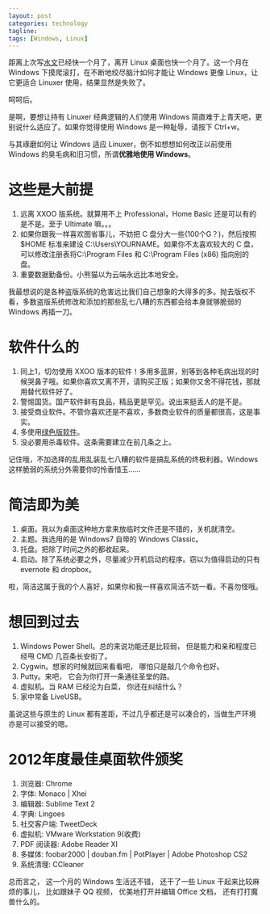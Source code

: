 ```yaml
---
layout: post
categories: technology
tagline: 
tags: [Windows, Linux]
---
```

距离上次写[水文](http://xiaoxiongmao.me/2012/12/12/goodbye-linux-de.html)已经快一个月了，离开 Linux 桌面也快一个月了。这一个月在 Windows 下摸爬滚打，在不断地绞尽脑汁如何才能让 Windows 更像 Linux，让它更适合 Linuxer 使用，结果显然是失败了。

呵呵后。

是啊，要想让持有 Linuxer 经典逻辑的人们使用 Windows 简直难于上青天吧，更别说什么适应了。如果你觉得使用 Windows 是一种耻辱，请按下 Ctrl+w。

与其琢磨如何让 Windows 适应 Linuxer，倒不如想想如何改正以前使用 Windows 的臭毛病和旧习惯，所谓**优雅地使用 Windows**。

# 这些是大前提
1. 远离 XXOO 版系统。就算用不上 Professional，Home Basic 还是可以有的是不是。至于 Ultimate 嘛。。。
2. 如果你跟我一样喜欢图省事儿，不妨把 C 盘分大一些(100个G？)，然后按照 $HOME 标准来建设 C:\Users\YOURNAME。如果你不太喜欢较大的 C 盘，可以修改注册表将C:\Program Files 和 C:\Program Files (x86) 指向别的盘。
3. 重要数据勤备份。小熊猫以为云端永远比本地安全。

我最想说的是各种盗版系统的危害远比我们自己想象的大得多的多。抛去版权不看，多数盗版系统修改和添加的那些乱七八糟的东西都会给本身就够脆弱的 Windows 再插一刀。

# 软件什么的
1. 同上1，切勿使用 XXOO 版本的软件！多用多蓝屏，别等到各种毛病出现的时候哭鼻子哦。如果你喜欢又离不开，请购买正版；如果你又舍不得花钱，那就用替代软件好了。
2. 警惕国货。国产软件鲜有良品，精品更是罕见。说出来挺丢人的是不是。
3. 接受商业软件。不管你喜欢还是不喜欢，多数商业软件的质量都很高，这是事实。
4. 多使用[绿色版软件](http://baike.baidu.com/view/389088.htm)。
5. 没必要用杀毒软件。这条需要建立在前几条之上。

记住哦，不加选择的乱用乱装乱七八糟的软件是搞乱系统的终极利器。Windows 这样脆弱的系统分外需要你的怜香惜玉……

# 简洁即为美
1. 桌面。我以为桌面这种地方拿来放临时文件还是不错的，关机就清空。
2. 主题。我选用的是 Windows7 自带的 Windows Classic。
3. 托盘。把除了时间之外的都收起来。
4. 启动。除了系统必要之外，尽量减少开机启动的程序。窃以为值得启动的只有 evernote 和 dropbox。

啦，简洁这属于我的个人喜好，如果你和我一样喜欢简洁不妨一看。不喜勿怪哦。

# 想回到过去
1. Windows Power Shell。总的来说功能还是比较弱， 但是能力和亲和程度已经甩 CMD 几百条长安街了。
2. Cygwin。想家的时候就回来看看吧， 哪怕只是敲几个命令也好。
3. Putty。来吧， 它会为你打开一条通往圣堂的路。
4. 虚拟机。当 RAM 已经沦为白菜， 你还在纠结什么？
5. 家中常备 LiveUSB。

虽说这些与原生的 Linux 都有差距，不过几乎都还是可以凑合的，当做生产环境亦是可以接受的嗯。

# 2012年度最佳桌面软件颁奖
1. 浏览器: Chrome
2. 字体: Monaco | Xhei
3. 编辑器: Sublime Text 2
4. 字典: Lingoes
5. 社交客户端: TweetDeck
6. 虚拟机: VMware Workstation 9(收费)
7. PDF 阅读器: Adobe Reader XI
8. 多媒体: foobar2000 | douban.fm | PotPlayer | Adobe Photoshop CS2
9. 系统清理: CCleaner

总而言之， 这一个月的 Windows 生活还不错， 还干了一些 Linux 干起来比较麻烦的事儿， 比如跟妹子 QQ 视频， 优美地打开并编辑 Office 文档， 还有打打魔兽什么的。
